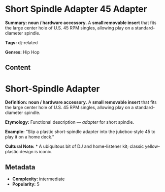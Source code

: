 # Short Spindle Adapter 45 Adapter

**Summary:** **noun / hardware accessory.** A **small removable insert** that fits the large center hole of U.S. 45 RPM singles, allowing play on a standard-diameter spindle.

**Tags:** dj-related

**Genres:** Hip Hop

## Content

# Short-Spindle Adapter

**Definition:** **noun / hardware accessory.** A **small removable insert** that fits the large center hole of U.S. 45 RPM singles, allowing play on a standard-diameter spindle.

**Etymology:** Functional description — *adapter* for short spindle.

**Example:** “Slip a plastic short-spindle adapter into the jukebox-style 45 to play it on a home deck.”

**Cultural Note:** * A ubiquitous bit of DJ and home-listener kit; classic yellow-plastic design is iconic.

## Metadata

- **Complexity:** intermediate
- **Popularity:** 5
